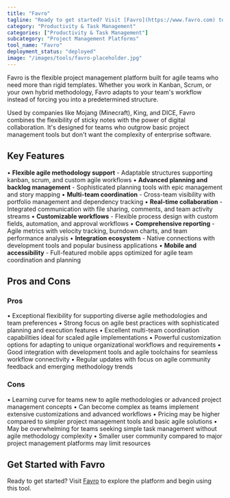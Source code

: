```yaml
---
title: "Favro"
tagline: "Ready to get started? Visit [Favro](https://www.favro.com) to explore the platform and begin using this tool...."
category: "Productivity & Task Management"
categories: ["Productivity & Task Management"]
subcategory: "Project Management Platforms"
tool_name: "Favro"
deployment_status: "deployed"
image: "/images/tools/favro-placeholder.jpg"
---
```

Favro is the flexible project management platform built for agile teams who need more than rigid templates. Whether you work in Kanban, Scrum, or your own hybrid methodology, Favro adapts to your team's workflow instead of forcing you into a predetermined structure.

Used by companies like Mojang (Minecraft), King, and DICE, Favro combines the flexibility of sticky notes with the power of digital collaboration. It's designed for teams who outgrow basic project management tools but don't want the complexity of enterprise software.

## Key Features

• **Flexible agile methodology support** - Adaptable structures supporting kanban, scrum, and custom agile workflows
• **Advanced planning and backlog management** - Sophisticated planning tools with epic management and story mapping
• **Multi-team coordination** - Cross-team visibility with portfolio management and dependency tracking
• **Real-time collaboration** - Integrated communication with file sharing, comments, and team activity streams
• **Customizable workflows** - Flexible process design with custom fields, automation, and approval workflows
• **Comprehensive reporting** - Agile metrics with velocity tracking, burndown charts, and team performance analysis
• **Integration ecosystem** - Native connections with development tools and popular business applications
• **Mobile and accessibility** - Full-featured mobile apps optimized for agile team coordination and planning

## Pros and Cons

### Pros
• Exceptional flexibility for supporting diverse agile methodologies and team preferences
• Strong focus on agile best practices with sophisticated planning and execution features
• Excellent multi-team coordination capabilities ideal for scaled agile implementations
• Powerful customization options for adapting to unique organizational workflows and requirements
• Good integration with development tools and agile toolchains for seamless workflow connectivity
• Regular updates with focus on agile community feedback and emerging methodology trends

### Cons
• Learning curve for teams new to agile methodologies or advanced project management concepts
• Can become complex as teams implement extensive customizations and advanced workflows
• Pricing may be higher compared to simpler project management tools and basic agile solutions
• May be overwhelming for teams seeking simple task management without agile methodology complexity
• Smaller user community compared to major project management platforms may limit resources

## Get Started with Favro

Ready to get started? Visit [Favro](https://www.favro.com) to explore the platform and begin using this tool.